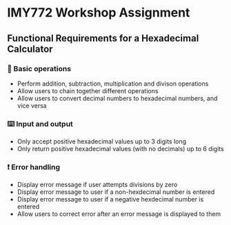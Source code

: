 # IMY772 Workshop Assignment

## Functional Requirements for a Hexadecimal Calculator

### 🧮 Basic operations
- Perform addition, subtraction, multiplication and divison operations
- Allow users to chain together different operations
- Allow users to convert decimal numbers to hexadecimal numbers, and vice versa

### ⌨️ Input and output
- Only accept positive hexadecimal values up to 3 digits long
- Only return positive hexadecimal values (with no decimals) up to 6 digits

### ❗ Error handling
- Display error message if user attempts divisions by zero
- Display error message to user if a non-hexdecimal number is entered
- Display error message to user if a negative hexdecimal number is entered
- Allow users to correct error after an error message is displayed to them